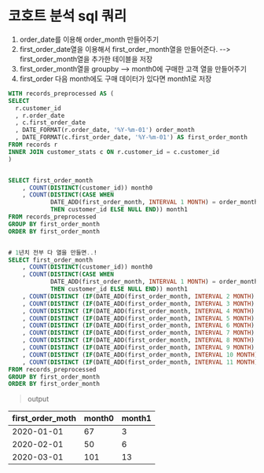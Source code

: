 # 코호트 분석 sql 쿼리
1. order_date를 이용해 order_month 만들어주기
2. first_order_date열을 이용해서 first_order_month열을 만들어준다. --> first_order_month열을 추가한 테이블을 저장
3. first_order_month열을 groupby --> month0에 구매한 고객 열을 만들어주기
4. first_order 다음 month에도 구매 데이터가 있다면 month1로 저장


``` sql
WITH records_preprocessed AS (
SELECT 
  r.customer_id
  , r.order_date
  , c.first_order_date
  , DATE_FORMAT(r.order_date, '%Y-%m-01') order_month
  , DATE_FORMAT(c.first_order_date, '%Y-%m-01') AS first_order_month 
FROM records r
INNER JOIN customer_stats c ON r.customer_id = c.customer_id
)


SELECT first_order_month
    , COUNT(DISTINCT(customer_id)) month0
    , COUNT(DISTINCT(CASE WHEN 
            DATE_ADD(first_order_month, INTERVAL 1 MONTH) = order_month 
            THEN customer_id ELSE NULL END)) month1
FROM records_preprocessed
GROUP BY first_order_month
ORDER BY first_order_month


# 1년치 전부 다 열을 만들면..!
SELECT first_order_month
    , COUNT(DISTINCT(customer_id)) month0
    , COUNT(DISTINCT(CASE WHEN 
            DATE_ADD(first_order_month, INTERVAL 1 MONTH) = order_month 
            THEN customer_id ELSE NULL END)) month1
    , COUNT(DISTINCT (IF(DATE_ADD(first_order_month, INTERVAL 2 MONTH) = order_month, customer_id, null ))) month2
    , COUNT(DISTINCT (IF(DATE_ADD(first_order_month, INTERVAL 3 MONTH) = order_month, customer_id, null ))) month3
    , COUNT(DISTINCT (IF(DATE_ADD(first_order_month, INTERVAL 4 MONTH) = order_month, customer_id, null ))) month4
    , COUNT(DISTINCT (IF(DATE_ADD(first_order_month, INTERVAL 5 MONTH) = order_month, customer_id, null ))) month5
    , COUNT(DISTINCT (IF(DATE_ADD(first_order_month, INTERVAL 6 MONTH) = order_month, customer_id, null ))) month6
    , COUNT(DISTINCT (IF(DATE_ADD(first_order_month, INTERVAL 7 MONTH) = order_month, customer_id, null ))) month7
    , COUNT(DISTINCT (IF(DATE_ADD(first_order_month, INTERVAL 8 MONTH) = order_month, customer_id, null ))) month8
    , COUNT(DISTINCT (IF(DATE_ADD(first_order_month, INTERVAL 9 MONTH) = order_month, customer_id, null ))) month9
    , COUNT(DISTINCT (IF(DATE_ADD(first_order_month, INTERVAL 10 MONTH) = order_month, customer_id, null ))) month10
    , COUNT(DISTINCT (IF(DATE_ADD(first_order_month, INTERVAL 11 MONTH) = order_month, customer_id, null ))) month11
FROM records_preprocessed
GROUP BY first_order_month
ORDER BY first_order_month
```

> output


|first_order_moth|month0|month1|
|--|--|--|
|2020-01-01|67|3|
|2020-02-01|50|6|
|2020-03-01|101|13|
